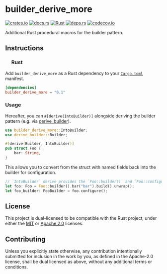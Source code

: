 # builder_derive_more

<p align="left">
  <a href="https://crates.io/crates/builder_derive_more">                                   <img alt="crates.io"  src="https://img.shields.io/crates/v/builder_derive_more.svg"></a>
  <a href="https://docs.rs/builder_derive_more">                                            <img alt="docs.rs"    src="https://docs.rs/builder_derive_more/badge.svg"></a>
  <a href="https://github.com/AndrejOrsula/builder_derive_more/actions/workflows/rust.yml"> <img alt="Rust"       src="https://github.com/AndrejOrsula/builder_derive_more/actions/workflows/rust.yml/badge.svg"></a>
  <a href="https://deps.rs/repo/github/AndrejOrsula/builder_derive_more">                   <img alt="deps.rs"    src="https://deps.rs/repo/github/AndrejOrsula/builder_derive_more/status.svg"></a>
  <a href="https://codecov.io/gh/AndrejOrsula/builder_derive_more">                         <img alt="codecov.io" src="https://codecov.io/gh/AndrejOrsula/builder_derive_more/branch/main/graph/badge.svg"></a>
</p>

Additional Rust procedural macros for the builder pattern.

## Instructions

### <a href="#-rust"><img src="https://rustacean.net/assets/rustacean-flat-noshadow.svg" width="16" height="16"></a> Rust

Add `builder_derive_more` as a Rust dependency to your [`Cargo.toml`](https://doc.rust-lang.org/cargo/reference/manifest.html) manifest.

```toml
[dependencies]
builder_derive_more = "0.1"
```

### Usage

Hereafter, you can `#[derive(IntoBuilder)]` alongside deriving the builder pattern (e.g. via [derive_builder](https://docs.rs/derive_builder/latest/derive_builder)).

```rs
use builder_derive_more::IntoBuilder;
use derive_builder::Builder;

#[derive(Builder, IntoBuilder)]
pub struct Foo {
    bar: String,
}
```

This allows you to convert from the struct with named fields back into the builder for configuration.

```rs
// `IntoBuilder` derive provides the `Foo::builder()` and `Foo::configure(self)` methods.
let foo: Foo = Foo::builder().bar("bar").build().unwrap();
let foo_builder: FooBuilder = foo.configure();
```

## License

This project is dual-licensed to be compatible with the Rust project, under either the [MIT](LICENSE-MIT) or [Apache 2.0](LICENSE-APACHE) licenses.

## Contributing

Unless you explicitly state otherwise, any contribution intentionally submitted for inclusion in the work by you, as defined in the Apache-2.0 license, shall be dual licensed as above, without any additional terms or conditions.
